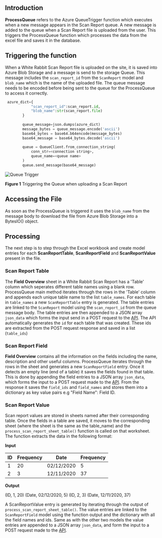 ## Introduction
**ProcessQueue** refers to the Azure QueueTrigger function which executes  when a new message appears in the Scan Report queue. A new message is added to the queue when a Scan Report file is uploaded from the user. This triggers the ProcessQueue function which processes the data from the excel file and saves it in the database.

## Triggering the function
When a White Rabbit Scan Report file is uploaded on the site, it is saved into Azure Blob Storage and a message is send to the storage Queue. This message includes the `scan_report_id` from the `ScanReport` model and `blob_name` which is the name of the uploaded file. The queue message needs to be encoded before being sent to the queue for the ProcessQueue to access it correctly.
```python
 azure_dict={
            "scan_report_id":scan_report.id,
            "blob_name":str(scan_report.file)
        }
        
        queue_message=json.dumps(azure_dict)
        message_bytes = queue_message.encode('ascii')
        base64_bytes = base64.b64encode(message_bytes)
        base64_message = base64_bytes.decode('ascii')
        
        queue = QueueClient.from_connection_string(
            conn_str=<connection string>,
            queue_name=<queue name>
        )
        queue.send_message(base64_message)
```

![Queue Trigger](images/trigger.png)

**Figure 1** Triggering the Queue when uploading a Scan Report

## Accessing the File
As soon as the ProcessQueue is triggered it uses the `blob_name` from the message body to download the file from Azure Blob Storage into a BytesIO() object.

## Processing
The next step is to step through the Excel workbook and create model entries for each **ScanReportTable**, **ScanReportField** and **ScanReportValue** present in the file.

### Scan Report Table
The **Field Overview** sheet in a White Rabbit Scan Report has a 'Table' column which seperates different table names using a blank row. ProcessQueue main method iterates through the rows in the 'Table' column and appends each unique table name to the list `table_names`. 
For each table in `table_names` a new `ScanReportTable` entry is generated. The table entries are linked to the `ScanReport` model using the `scan_report_id` from the queue message body.
The table entries are then appended to a JSON array `json_data` which forms the input send in a POST request to the [API](API.md).
The API automatically generates the `id` for each table that was created. These ids are extracted from the POST request response and saved in a list (`table_ids`)

### Scan Report Field
**Field Overview** contains all the information on the fields including the name, description and other useful columns. ProcessQueue iterates through the rows in the sheet and generates a new `ScanReportField` entry.
Once it detects an empty line (end of a table) it saves the fields found in that table.
This is done by appending the field entries to a JSON array `json_data`, which forms the input to a POST request made to the [API](API.md). From the response it saves the `field_ids` and `field_names` and stores them into a dictionary as key value pairs e.g "Field Name": Field ID.

### Scan Report Value

Scan report values are stored in sheets named after their corresponding table. Once the fields in a table are saved, it moves to the corresponding sheet (where the sheet is the same as the table_name) and the `process_scan_report_sheet_table()` function is called on that worksheet. The function extracts the data in the following format:

**Input**

 ID  | Frequency    | Date |Frequency
----------| -------------|----------|---------
  1 | 20           | 02/12/2020  |5
  2 | 3            | 12/11/2020 |37

**Output**

(ID, 1, 20)
(Date, 02/12/2020, 5)
(ID, 2, 3)
(Date, 12/11/2020, 37)

A ScanReportValue entry is generated by iterating through the output of `process_scan_report_sheet_table()`. The value entries are linked to the `ScanReportField` model using the function output and the dictionary with all the field names and ids. Same as with the other two models the value entries are appended to a JSON array `json_data`, and form the input to a POST request made to the [API](MappingPipeline/API.md).
